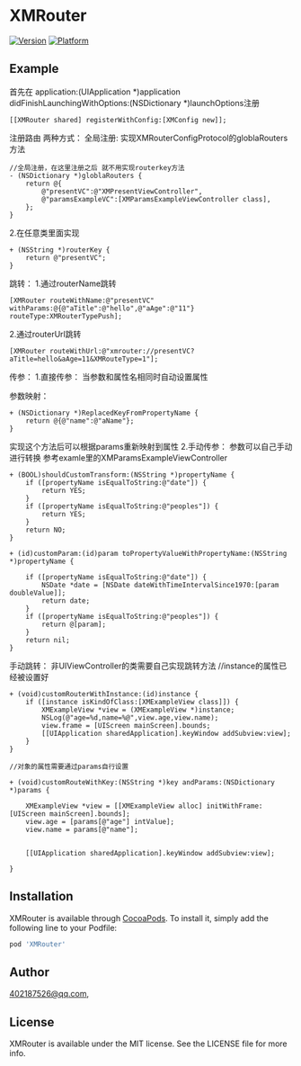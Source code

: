 # XMRouter


[![Version](https://img.shields.io/cocoapods/v/XMRouter.svg?style=flat)](https://cocoapods.org/pods/XMRouter)
[![Platform](https://img.shields.io/cocoapods/p/XMRouter.svg?style=flat)](https://cocoapods.org/pods/XMRouter)

## Example

首先在 application:(UIApplication *)application didFinishLaunchingWithOptions:(NSDictionary *)launchOptions注册
```objc
[[XMRouter shared] registerWithConfig:[XMConfig new]];
```
注册路由 两种方式：
全局注册:
实现XMRouterConfigProtocol的globlaRouters方法
```objc
//全局注册，在这里注册之后 就不用实现routerkey方法
- (NSDictionary *)globlaRouters {
    return @{
        @"presentVC":@"XMPresentViewController",
        @"paramsExampleVC":[XMParamsExampleViewController class],
    };
}
```

2.在任意类里面实现
```objc
+ (NSString *)routerKey {
    return @"presentVC";
}
```
跳转：
1.通过routerName跳转
```objc
[XMRouter routeWithName:@"presentVC" withParams:@{@"aTitle":@"hello",@"aAge":@"11"} routeType:XMRouterTypePush];
```
2.通过routerUrl跳转
```objc
[XMRouter routeWithUrl:@"xmrouter://presentVC?aTitle=hello&aAge=11&XMRouteType=1"];
```
传参：
1.直接传参：
当参数和属性名相同时自动设置属性

参数映射：
```objc
+ (NSDictionary *)ReplacedKeyFromPropertyName {
    return @{@"name":@"aName"};
}
```
实现这个方法后可以根据params重新映射到属性
2.手动传参：
参数可以自己手动进行转换 参考examle里的XMParamsExampleViewController
```objc
+ (BOOL)shouldCustomTransform:(NSString *)propertyName {
    if ([propertyName isEqualToString:@"date"]) {
        return YES;
    }
    if ([propertyName isEqualToString:@"peoples"]) {
        return YES;
    }
    return NO;
}

+ (id)customParam:(id)param toPropertyValueWithPropertyName:(NSString *)propertyName {
    
    if ([propertyName isEqualToString:@"date"]) {
        NSDate *date = [NSDate dateWithTimeIntervalSince1970:[param doubleValue]];
        return date;
    }
    if ([propertyName isEqualToString:@"peoples"]) {
        return @[param];
    }
    return nil;
}

```
手动跳转：
非UIViewController的类需要自己实现跳转方法
//instance的属性已经被设置好
```objc
+ (void)customRouterWithInstance:(id)instance {
    if ([instance isKindOfClass:[XMExampleView class]]) {
        XMExampleView *view = (XMExampleView *)instance;
        NSLog(@"age=%d,name=%@",view.age,view.name);
        view.frame = [UIScreen mainScreen].bounds;
        [[UIApplication sharedApplication].keyWindow addSubview:view];
    }
}

//对象的属性需要通过params自行设置

+ (void)customRouteWithKey:(NSString *)key andParams:(NSDictionary *)params {

    XMExampleView *view = [[XMExampleView alloc] initWithFrame:[UIScreen mainScreen].bounds];
    view.age = [params[@"age"] intValue];
    view.name = params[@"name"];


    [[UIApplication sharedApplication].keyWindow addSubview:view];

}
```

## Installation

XMRouter is available through [CocoaPods](https://cocoapods.org). To install
it, simply add the following line to your Podfile:

```ruby
pod 'XMRouter'
```

## Author

402187526@qq.com,

## License

XMRouter is available under the MIT license. See the LICENSE file for more info.
